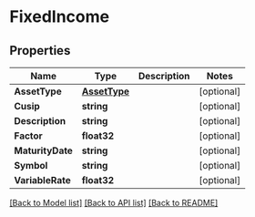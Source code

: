 # FixedIncome

## Properties

Name | Type | Description | Notes
------------ | ------------- | ------------- | -------------
**AssetType** | [**AssetType**](AssetType.md) |  | [optional] 
**Cusip** | **string** |  | [optional] 
**Description** | **string** |  | [optional] 
**Factor** | **float32** |  | [optional] 
**MaturityDate** | **string** |  | [optional] 
**Symbol** | **string** |  | [optional] 
**VariableRate** | **float32** |  | [optional] 

[[Back to Model list]](../README.md#documentation-for-models) [[Back to API list]](../README.md#documentation-for-api-endpoints) [[Back to README]](../README.md)


